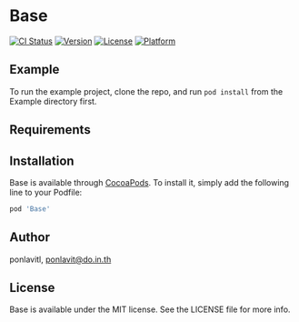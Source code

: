 # Base

[![CI Status](https://img.shields.io/travis/ponlavitl/Base.svg?style=flat)](https://travis-ci.org/ponlavitl/Base)
[![Version](https://img.shields.io/cocoapods/v/Base.svg?style=flat)](https://cocoapods.org/pods/Base)
[![License](https://img.shields.io/cocoapods/l/Base.svg?style=flat)](https://cocoapods.org/pods/Base)
[![Platform](https://img.shields.io/cocoapods/p/Base.svg?style=flat)](https://cocoapods.org/pods/Base)

## Example

To run the example project, clone the repo, and run `pod install` from the Example directory first.

## Requirements

## Installation

Base is available through [CocoaPods](https://cocoapods.org). To install
it, simply add the following line to your Podfile:

```ruby
pod 'Base'
```

## Author

ponlavitl, ponlavit@do.in.th

## License

Base is available under the MIT license. See the LICENSE file for more info.
